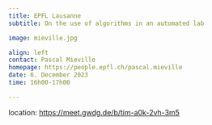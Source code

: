 ```yaml
---
title: EPFL Lausanne
subtitle: On the use of algorithms in an automated lab

image: mieville.jpg

align: left
contact: Pascal Mieville
homepage: https://people.epfl.ch/pascal.mieville
date: 6. December 2023
time: 16h00-17h00

---
```


location: https://meet.gwdg.de/b/tim-a0k-2vh-3m5
